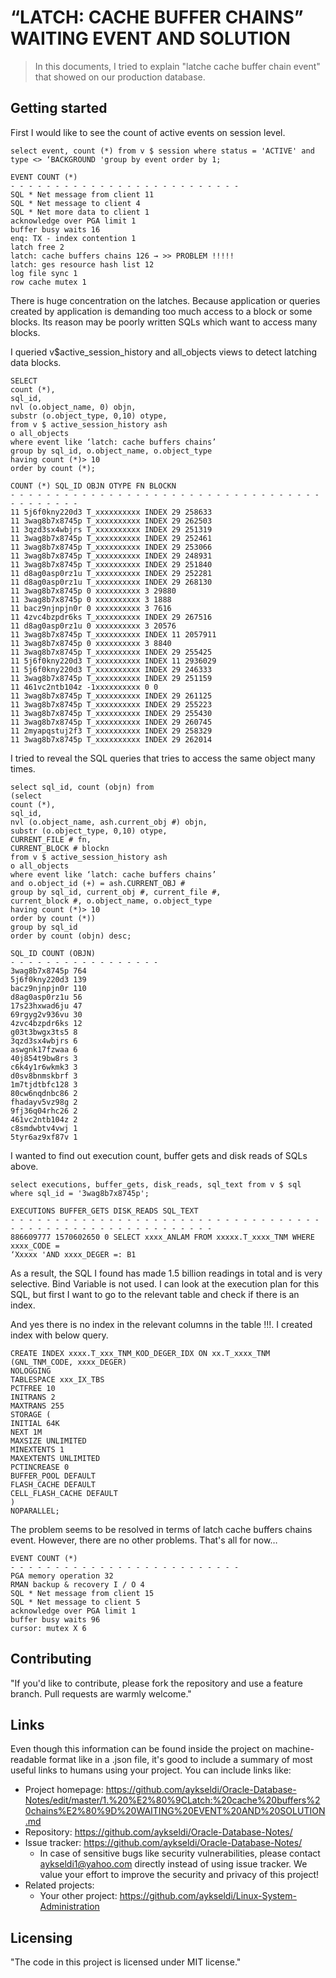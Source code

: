 # “LATCH: CACHE BUFFER CHAINS” WAITING EVENT AND SOLUTION

>  In this documents, I tried to explain "latche cache buffer chain event" that showed on our production database.

## Getting started

First I would like to see the count of active events on session level. 

```shell
select event, count (*) from v $ session where status = 'ACTIVE' and type <> ‘BACKGROUND 'group by event order by 1;

EVENT COUNT (*)
- - - - - - - - - - - - - - - - - - - - - - - - - -
SQL * Net message from client 11
SQL * Net message to client 4
SQL * Net more data to client 1
acknowledge over PGA limit 1
buffer busy waits 16
enq: TX - index contention 1
latch free 2
latch: cache buffers chains 126 → >> PROBLEM !!!!!
latch: ges resource hash list 12
log file sync 1
row cache mutex 1
```

There is huge concentration on the latches. Because application or queries created by application is demanding too much access to a block or some blocks. Its reason may be poorly written SQLs which want to access many blocks.

I queried v$active_session_history and all_objects views to detect latching data blocks.

```shell
SELECT
count (*),
sql_id,
nvl (o.object_name, 0) objn,
substr (o.object_type, 0,10) otype,
from v $ active_session_history ash
o all_objects
where event like ‘latch: cache buffers chains’
group by sql_id, o.object_name, o.object_type
having count (*)> 10
order by count (*);

COUNT (*) SQL_ID OBJN OTYPE FN BLOCKN
- - - - - - - - - - - - - - - - - - - - - - - - - - - - - - - - - - - - - - - - - - -
11 5j6f0kny220d3 T_xxxxxxxxxx INDEX 29 258633
11 3wag8b7x8745p T_xxxxxxxxxx INDEX 29 262503
11 3qzd3sx4wbjrs T_xxxxxxxxxx INDEX 29 251319
11 3wag8b7x8745p T_xxxxxxxxxx INDEX 29 252461
11 3wag8b7x8745p T_xxxxxxxxxx INDEX 29 253066
11 3wag8b7x8745p T_xxxxxxxxxx INDEX 29 248931
11 3wag8b7x8745p T_xxxxxxxxxx INDEX 29 251840
11 d8ag0asp0rz1u T_xxxxxxxxxx INDEX 29 252281
11 d8ag0asp0rz1u T_xxxxxxxxxx INDEX 29 268130
11 3wag8b7x8745p 0 xxxxxxxxxx 3 29880
11 3wag8b7x8745p 0 xxxxxxxxxx 3 1888
11 bacz9njnpjn0r 0 xxxxxxxxxx 3 7616
11 4zvc4bzpdr6ks T_xxxxxxxxxx INDEX 29 267516
11 d8ag0asp0rz1u 0 xxxxxxxxxx 3 20576
11 3wag8b7x8745p T_xxxxxxxxxx INDEX 11 2057911
11 3wag8b7x8745p 0 xxxxxxxxxx 3 8840
11 3wag8b7x8745p T_xxxxxxxxxx INDEX 29 255425
11 5j6f0kny220d3 T_xxxxxxxxxx INDEX 11 2936029
11 5j6f0kny220d3 T_xxxxxxxxxx INDEX 29 246333
11 3wag8b7x8745p T_xxxxxxxxxx INDEX 29 251159
11 461vc2ntb104z -1xxxxxxxxxx 0 0
11 3wag8b7x8745p T_xxxxxxxxxx INDEX 29 261125
11 3wag8b7x8745p T_xxxxxxxxxx INDEX 29 255223
11 3wag8b7x8745p T_xxxxxxxxxx INDEX 29 255430
11 3wag8b7x8745p T_xxxxxxxxxx INDEX 29 260745
11 2myapqstuj2f3 T_xxxxxxxxxx INDEX 29 258329
11 3wag8b7x8745p T_xxxxxxxxxx INDEX 29 262014

```

I tried to reveal the SQL  queries that tries to access the same object many times.

```shell
select sql_id, count (objn) from
(select
count (*),
sql_id,
nvl (o.object_name, ash.current_obj #) objn,
substr (o.object_type, 0,10) otype,
CURRENT_FILE # fn,
CURRENT_BLOCK # blockn
from v $ active_session_history ash
o all_objects
where event like ‘latch: cache buffers chains’
and o.object_id (+) = ash.CURRENT_OBJ #
group by sql_id, current_obj #, current_file #,
current_block #, o.object_name, o.object_type
having count (*)> 10
order by count (*))
group by sql_id
order by count (objn) desc;

SQL_ID COUNT (OBJN)
- - - - - - - - - - - - - - - - -
3wag8b7x8745p 764
5j6f0kny220d3 139
bacz9njnpjn0r 110
d8ag0asp0rz1u 56
17s23hxwad6ju 47
69rgyg2v936vu 30
4zvc4bzpdr6ks 12
g03t3bwgx3ts5 8
3qzd3sx4wbjrs 6
aswgnk17fzwaa 6
40j854t9bw8rs 3
c6k4y1r6wkmk3 3
d0sv8bnmskbrf 3
1m7tjdtbfc128 3
80cw6nqdnbc86 2
fhadayv5vz98g 2
9fj36q04rhc26 2
461vc2ntb104z 2
c8smdwbtv4vwj 1
5tyr6az9xf87v 1
```

I wanted to find out execution count, buffer gets and disk reads of SQLs  above.

```shell
select executions, buffer_gets, disk_reads, sql_text from v $ sql where sql_id = '3wag8b7x8745p';

EXECUTIONS BUFFER_GETS DISK_READS SQL_TEXT
- - - - - - - - - - - - - - - - - - - - - - - - - - - - - - - - - - - - - - - - - - - - - - - - - - - - - - - - - -
886609777 1570602650 0 SELECT xxxx_ANLAM FROM xxxxx.T_xxxx_TNM WHERE xxxx_CODE =
‘Xxxxx 'AND xxxx_DEGER =: B1
```

As a result, the SQL I found has made 1.5 billion readings in total and is very selective. Bind Variable is not used. I can look at the execution plan for this SQL, but first I want to go to the relevant table and check if there is an index.

And yes there is no index in the relevant columns in the table !!!. I created index with below query.


```shell
CREATE INDEX xxxx.T_xxx_TNM_KOD_DEGER_IDX ON xx.T_xxxx_TNM
(GNL_TNM_CODE, xxxx_DEGER)
NOLOGGING
TABLESPACE xxx_IX_TBS
PCTFREE 10
INITRANS 2
MAXTRANS 255
STORAGE (
INITIAL 64K
NEXT 1M
MAXSIZE UNLIMITED
MINEXTENTS 1
MAXEXTENTS UNLIMITED
PCTINCREASE 0
BUFFER_POOL DEFAULT
FLASH_CACHE DEFAULT
CELL_FLASH_CACHE DEFAULT
)
NOPARALLEL;

```


The problem seems to be resolved in terms of latch cache buffers chains event. However, there are no other problems. That's all for now…

```shell
EVENT COUNT (*)
- - - - - - - - - - - - - - - - - - - - - - - - - -
PGA memory operation 32
RMAN backup & recovery I / O 4
SQL * Net message from client 15
SQL * Net message to client 5
acknowledge over PGA limit 1
buffer busy waits 96
cursor: mutex X 6
```

## Contributing

"If you'd like to contribute, please fork the repository and use a feature
branch. Pull requests are warmly welcome."

## Links

Even though this information can be found inside the project on machine-readable
format like in a .json file, it's good to include a summary of most useful
links to humans using your project. You can include links like:

- Project homepage: https://github.com/aykseldi/Oracle-Database-Notes/edit/master/1.%20%E2%80%9CLatch:%20cache%20buffers%20chains%E2%80%9D%20WAITING%20EVENT%20AND%20SOLUTION.md
- Repository: https://github.com/aykseldi/Oracle-Database-Notes/
- Issue tracker: https://github.com/aykseldi/Oracle-Database-Notes/
  - In case of sensitive bugs like security vulnerabilities, please contact
    aykseldi1@yahoo.com directly instead of using issue tracker. We value your effort
    to improve the security and privacy of this project!
- Related projects:
  - Your other project: https://github.com/aykseldi/Linux-System-Administration
 


## Licensing

"The code in this project is licensed under MIT license."
